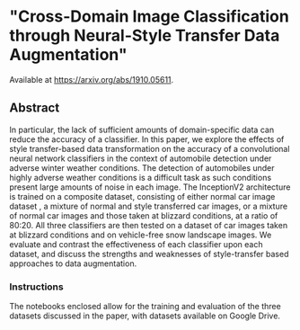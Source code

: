 # "Cross-Domain Image Classification through Neural-Style Transfer Data Augmentation"

Available at https://arxiv.org/abs/1910.05611.

## Abstract

In particular, the lack of sufficient amounts of domain-specific data can reduce the accuracy of a classifier. In this paper, we explore the effects of style transfer-based data transformation on the accuracy of a convolutional neural network classifiers in the context of automobile detection under adverse winter weather conditions. The detection of automobiles under highly adverse weather conditions is a difficult task as such conditions present large amounts of noise in each image. The InceptionV2 architecture is trained on a composite dataset, consisting of either normal car image dataset , a mixture of normal and style transferred car images, or a mixture of normal car images and those taken at blizzard conditions, at a ratio of 80:20. All three classifiers are then tested on a dataset of car images taken at blizzard conditions and on vehicle-free snow landscape images. We evaluate and contrast the effectiveness of each classifier upon each dataset, and discuss the strengths and weaknesses of style-transfer based approaches to data augmentation.

### Instructions

The notebooks enclosed allow for the training and evaluation of the three datasets discussed in the paper, with datasets available on Google Drive.

